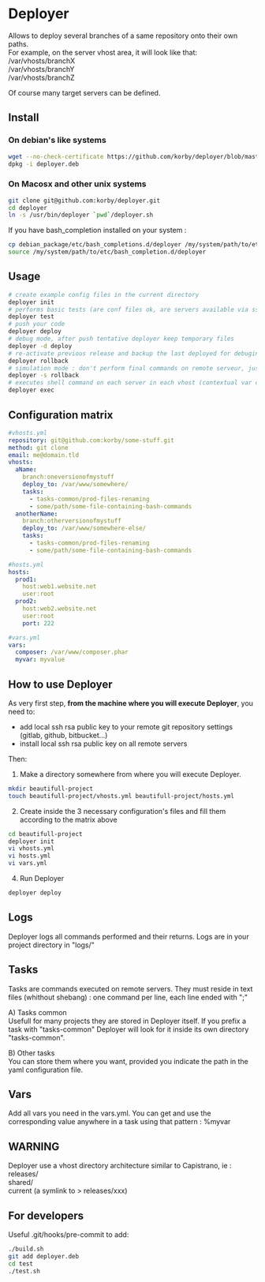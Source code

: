 # Deployer
Allows to deploy several branches of a same repository onto their own paths.  
For example, on the server vhost area, it will look like that:  
/var/vhosts/branchX  
/var/vhosts/branchY  
/var/vhosts/branchZ  

Of course many target servers can be defined.

## Install   

### On debian's like systems  
```bash
wget --no-check-certificate https://github.com/korby/deployer/blob/master/deployer.deb?raw=true -O deployer.deb
dpkg -i deployer.deb
```

### On Macosx and other unix systems  
```bash
git clone git@github.com:korby/deployer.git
cd deployer
ln -s /usr/bin/deployer `pwd`/deployer.sh
```
If you have bash_completion installed on your system :
```bash
cp debian_package/etc/bash_completions.d/deployer /my/system/path/to/etc/bash_completion.d/
source /my/system/path/to/etc/bash_completion.d/deployer
```

## Usage
```bash
# create example config files in the current directory
deployer init
# performs basic tests (are conf files ok, are servers available via ssh ...)
deployer test
# push your code
deployer deploy
# debug mode, after push tentative deployer keep temporary files
deployer -d deploy
# re-activate previous release and backup the last deployed for debuging check
deployer rollback
# simulation mode : don't perform final commands on remote serveur, just show them
deployer -s rollback
# executes shell command on each server in each vhost (contextual var can be used : %deploy_to, %shared_path etc.)
deployer exec

```

## Configuration matrix
```yaml
#vhosts.yml
repository: git@github.com:korby/some-stuff.git
method: git clone
email: me@domain.tld
vhosts:
  aName:
    branch:oneversionofmystuff
    deploy_to: /var/www/somewhere/
    tasks:
      - tasks-common/prod-files-renaming
      - some/path/some-file-containing-bash-commands
  anotherName:
    branch:otherversionofmystuff
    deploy_to: /var/www/somewhere-else/
    tasks:
      - tasks-common/prod-files-renaming
      - some/path/some-file-containing-bash-commands
```
```yaml
#hosts.yml
hosts:
  prod1:
    host:web1.website.net
    user:root
  prod2:
    host:web2.website.net
    user:root
    port: 222
```
```yaml
#vars.yml
vars:
  composer: /var/www/composer.phar
  myvar: myvalue
```
## How to use Deployer
As very first step, **from the machine where you will execute Deployer**, you need to:  
* add local ssh rsa public key to your remote git repository settings (gitlab, github, bitbucket...)
* install local ssh rsa public key on all remote servers

Then:  


1) Make a directory somewhere from where you will execute Deployer.
```bash
mkdir beautifull-project
touch beautifull-project/vhosts.yml beautifull-project/hosts.yml
```


2) Create inside the 3 necessary configuration's files and fill them according to the matrix above
```bash
cd beautifull-project
deployer init
vi vhosts.yml
vi hosts.yml
vi vars.yml
```

4) Run Deployer
```bash
deployer deploy
```

## Logs
Deployer logs all commands performed and their returns. Logs are in your project directory in "logs/"

## Tasks
Tasks are commands executed on remote servers. They must reside in text files (whithout shebang) : one command per line, each line ended with ";"

A) Tasks common  
Usefull for many projects they are stored in Deployer itself. If you prefix a task with "tasks-common" Deployer will look for it inside its own directory "tasks-common".

B) Other tasks  
You can store them where you want, provided you indicate the path in the yaml configuration file.

## Vars
Add all vars you need in the vars.yml. You can get and use the corresponding value anywhere in a task using that pattern : %myvar

## WARNING
Deployer use a vhost directory architecture similar to Capistrano, ie :  
releases/  
shared/  
current (a symlink to > releases/xxx)  

## For developers
Useful .git/hooks/pre-commit to add:  
```bash
./build.sh
git add deployer.deb
cd test
./test.sh
```
